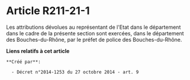 # Article R211-21-1

Les attributions dévolues au représentant de l'Etat dans le département dans le cadre de la présente section sont exercées,
dans le département des Bouches-du-Rhône, par le préfet de police des Bouches-du-Rhône.

**Liens relatifs à cet article**

	**Créé par**:

	  - Décret n°2014-1253 du 27 octobre 2014 - art. 9
